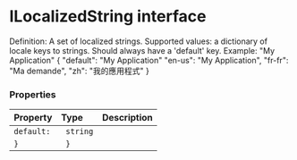 # ILocalizedString interface

Definition: A set of localized strings. 
Supported values: a dictionary of locale keys to strings. Should always have a 'default' key. 
Example: "My Application" 
{ 
"default": "My Application" 
"en-us": "My Application", 
"fr-fr": "Ma demande", 
"zh": "我的應用程式" 
}



### Properties

| Property	   | Type	| Description|
|:-------------|:-------|:-----------|
|`default:`      |` string` |  |
|`}`      |` }` |  |




